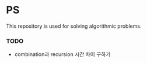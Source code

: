 # PS
 This repository is used for solving algorithmic problems.


### TODO
- combination과 recursion 시간 차이 구하기
